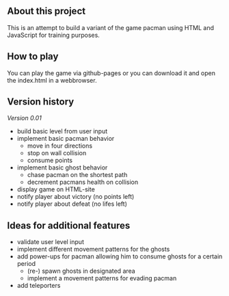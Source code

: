 ## About this project
This is an attempt to build a variant of the game pacman using HTML and JavaScript for training purposes.


## How to play
You can play the game via github-pages or you can download it and open the index.html in a webbrowser. 


## Version history

*Version 0.01*
* build basic level from user input
* implement basic pacman behavior
    * move in four directions
    * stop on wall collision
    * consume points 
* implement basic ghost behavior
    * chase pacman on the shortest path
    * decrement pacmans health on collision
* display game on HTML-site 
* notify player about victory (no points left)
* notify player about defeat (no lifes left)


## Ideas for additional features
* validate user level input
* implement different movement patterns for the ghosts
* add power-ups for pacman allowing him to consume ghosts for a certain period
    * (re-) spawn ghosts in designated area
    * implement a movement patterns for evading pacman
* add teleporters